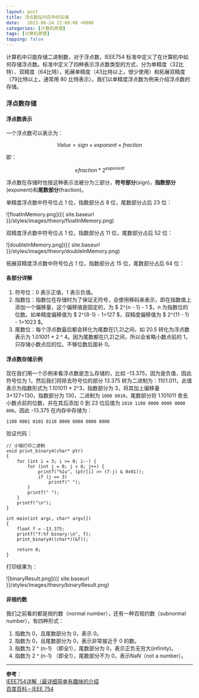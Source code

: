 ```yaml
---
layout: post
title: 浮点数在内存中的存储 
date:   2023-06-24 22:00:00 +0800
categories: [计算机原理]
tags: [计算机原理]
topping: false
---
```


计算机中只能存储二进制数，对于浮点数，IEEE754 标准中定义了在计算机中如何存储浮点数。标准中定义了四种表示浮点数类型的方式，分为单精度（32比特）、双精度（64比特），拓展单精度（43比特以上，很少使用）和拓展双精度（79比特以上，通常用 80 比特表示）。我们以单精度浮点数为例来介绍浮点数的存储。  

### 浮点数存储

#### 浮点数表示

一个浮点数可以表示为：  

$$ Value = sign \times exponent \times fraction $$  

即：  

$$ \pm  fraction * 2^{exponent} $$

浮点数在存储时也按这种表示法被分为三部分，**符号部分**(sign)，**指数部分**(exponent)和**尾数部分**(fraction)。  

单精度浮点数中符号位占 1 位，指数部分占 8 位，尾数部分占后 23 位：  

![floatInMemory.png]({{ site.baseurl }}/styles/images/theory/floatInMemory.png)  

双精度浮点数中符号位占 1 位，指数部分占 11 位，尾数部分占后 52 位：  

![doubleInMemory.png]({{ site.baseurl }}/styles/images/theory/doubleInMemory.png)  

拓展双精度浮点数中符号位占 1 位，指数部分占 15 位，尾数部分占后 64 位：  

#### 各部分详解

1. 符号位：0 表示正值，1 表示负值。  
2. 指数位：指数位在存储时为了保证无符号，会使用移码来表示，即在指数值上添加一个偏移量，这个偏移值是固定的，为 $ 2^{n - 1} - 1 $，n 为指数位的位数。如单精度偏移值为 $ 2^{8-1} - 1=127 $，双精度偏移值为 $ 2^{11 - 1} - 1=1023 $。
3. 尾数位：每个浮点数最后都会转化为尾数在[1,2)之间，如 20.5 转化为浮点数表示为 1.01001 * 2 ^ 4。因为尾数都在[1,2)之间，所以会省略小数点前的 1，只存储小数点后的位。不够位数后面补 0。  

#### 浮点数存储示例

现在我们用一个示例来看浮点数是怎么存储的，比如 -13.375，因为是负值，因此符号位为 1，然后我们将除去符号位的部分 13.375 转为二进制为：1101.011，此值表示为指数形式为 1.101011 * 2^3，指数部分为 3，将其加上偏移量 3+127=130，指数部分为 130，二进制为 `1000 0010`，尾数部分将 1.101011 舍去小数点前的位数，并在其后添加 0 到 23 位后值为 `1010 1100 0000 0000 0000 000`。因此 -13.375 在内存中存储为：  

```
1100 0001 0101 0110 0000 0000 0000 0000
```

验证代码：  

```
// 小端打印二进制
void print_binary4(char* ptr)
{
    for (int i = 3; i >= 0; i--) {
        for (int j = 0; j < 8; j++) {
            printf("%1u", (ptr[i] >> (7-j) & 0x01));
            if (j == 3)
                printf(" ");
        }
        printf(" ");
    }
    printf("\n");
}

int main(int argc, char* argv[])
{
    float f = -13.375;
    printf("f:%f binary:\n", f);
    print_binary4((char*)(&f));
    
    return 0;
}
```

打印结果为：  

![binaryResult.png]({{ site.baseurl }}/styles/images/theory/binaryResult.png)  

#### 非规约数

我们之前看的都是规约数（normal number），还有一种百规约数（subnormal number），有四种形式：  

1. 指数为 0，且尾数部分为 0，表示 0。  
2. 指数为 0，且尾数部分为 0，表示非常接近于 0 的数。  
3. 指数为 2 ^ (n-1) （即全1），尾数部分为 0，表示正负无穷大(infinity)。  
4. 指数为 2 ^ (n-1) （即全1），尾数部分不为 0，表示NaN（not a number）。  

---
**参考**：  
[IEEE754详解（最详细简单有趣味的介绍](https://blog.csdn.net/gao_zhennan/article/details/120717424)  
[百度百科－IEEE 754](https://baike.baidu.com/item/IEEE%20754/3869922?fr=aladdin)  
